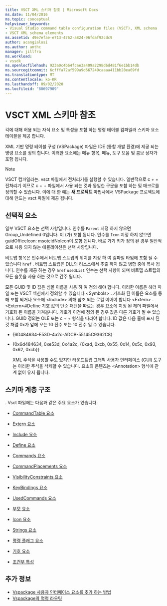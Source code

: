 ```yaml
---
title: VSCT XML 스키마 참조 | Microsoft Docs
ms.date: 11/04/2016
ms.topic: conceptual
helpviewer_keywords:
- Visual Studio command table configuration files (VSCT), XML schema
- VSCT XML schema elements
ms.assetid: 49e7efae-e713-4762-a824-96fdaf92cdc9
author: acangialosi
ms.author: anthc
manager: jillfra
ms.workload:
- vssdk
ms.openlocfilehash: 923a0c4b64fcae3a409a2298d6d481f6e1bb14db
ms.sourcegitcommit: 6cfffa72af599a9d667249caaaa411bb28ea69fd
ms.translationtype: MT
ms.contentlocale: ko-KR
ms.lasthandoff: 09/02/2020
ms.locfileid: "80697909"
---
```

# <a name="vsct-xml-schema-reference"></a>VSCT XML 스키마 참조
각에 대해 허용 되는 자식 요소 및 특성을 포함 하는 명령 테이블 컴파일러 스키마 요소 테이블을 제공 합니다.

 XML 기반 명령 테이블 구성 (VSPackage) 파일은 IDE (통합 개발 환경)에 제공 되는 명령 요소를 정의 합니다. 이러한 요소에는 메뉴 항목, 메뉴, 도구 모음 및 콤보 상자가 포함 됩니다.

> [!NOTE]
> VSCT 컴파일러는. vsct 파일에서 전처리기를 실행할 수 있습니다. 일반적으로 c + + 전처리기 이므로 c + + 파일에서 사용 되는 것과 동일한 구문을 포함 하는 및 매크로를 정의할 수 있습니다. 이에 대 한 예는 **새 프로젝트** 마법사에서 VSPackage 프로젝트에 대해 만드는 vsct 파일에 제공 됩니다.

## <a name="optional-elements"></a>선택적 요소
 일부 VSCT 요소는 선택 사항입니다. 인수를 `Parent` 지정 하지 않으면 Group_Undefined 0입니다. 이 (가) 포함 됩니다. 인수를 `Icon` 지정 하지 않으면 guidOfficeIcon: msotcidNoIcon이 포함 됩니다. 바로 가기 키가 정의 된 경우 일반적으로 사용 되지 않는 에뮬레이션은 선택 사항입니다.

 비트맵 항목은 인수에서 비트맵 스트립의 위치를 지정 하 여 컴파일 타임에 포함 될 수 있습니다 `href` . 비트맵 스트립은 DLL의 리소스에서 추출 하지 않고 병합 중에 복사 됩니다. 인수를 제공 하는 경우 `href` `usedList` 인수는 선택 사항이 되며 비트맵 스트립의 모든 슬롯을 사용 하는 것으로 간주 됩니다.

 모든 GUID 및 ID 값은 심볼 이름을 사용 하 여 정의 해야 합니다. 이러한 이름은 헤더 파일 또는 VSCT 섹션에서 정의할 수 있습니다 \<Symbols> . 기호화 된 이름은 요소를 통해 포함 되거나 요소에 \<Include> 의해 참조 되는 로컬 이어야 합니다 \<Extern> . \<Extern>#Define 기호 값의 단순 패턴을 따르는 경우 요소에 지정 된 헤더 파일에서 기호화 된 이름을 가져옵니다. 기호가 이전에 정의 된 경우 값은 다른 기호가 될 수 있습니다. GUID 정의는 OLE 또는 c + + 형식을 따라야 합니다. ID 값은 다음 줄에 표시 된 것 처럼 0x가 앞에 오는 10 진수 또는 10 진수 일 수 있습니다.

- {6D484634-E53D-4a2c-ADCB-55145C9362C8}

- {0x6d484634, 0xe53d, 0x4a2c, {0xad, 0xcb, 0x55, 0x14, 0x5c, 0x93, 0x62, 0xcb}}

  XML 주석을 사용할 수도 있지만 라운드트립 그래픽 사용자 인터페이스 (GUI) 도구는 이러한 주석을 삭제할 수 있습니다. 요소의 콘텐츠는 \<Annotation> 형식에 관계 없이 유지 됩니다.

## <a name="schema-hierarchy"></a>스키마 계층 구조
 . Vsct 파일에는 다음과 같은 주요 요소가 있습니다.

- [CommandTable 요소](../extensibility/commandtable-element.md)

- [Extern 요소](../extensibility/extern-element.md)

- [Include 요소](../extensibility/include-element.md)

- [Define 요소](../extensibility/define-element.md)

- [Commands 요소](../extensibility/commands-element.md)

- [CommandPlacements 요소](../extensibility/commandplacements-element.md)

- [VisibilityConstraints 요소](../extensibility/visibilityconstraints-element.md)

- [KeyBindings 요소](../extensibility/keybindings-element.md)

- [UsedCommands 요소](../extensibility/usedcommands-element.md)

- [부모 요소](../extensibility/parent-element.md)

- [Icon 요소](../extensibility/icon-element.md)

- [Strings 요소](../extensibility/strings-element.md)

- [명령 플래그 요소](../extensibility/command-flag-element.md)

- [기호 요소](../extensibility/symbols-element.md)

- [조건부 특성](../extensibility/vsct-xml-schema-conditional-attributes.md)

## <a name="see-also"></a>추가 정보
- [Vspackage 사용자 인터페이스 요소를 추가 하는 방법](../extensibility/internals/how-vspackages-add-user-interface-elements.md)
- [Vspackage의 명령 라우팅](../extensibility/internals/command-routing-in-vspackages.md)
